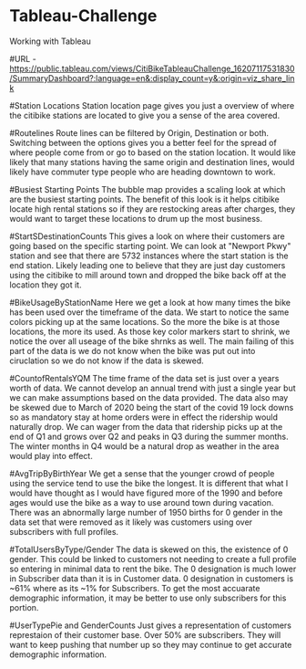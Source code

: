 # Tableau-Challenge
Working with Tableau

#URL - 
https://public.tableau.com/views/CitiBikeTableauChallenge_16207117531830/SummaryDashboard?:language=en&:display_count=y&:origin=viz_share_link


#Station Locations
Station location page gives you just a overview of where the citibike stations are located to give you a sense of the area covered.

#Routelines
Route lines can be filtered by Origin, Destination or both. Switching between the options gives you a better feel for the spread of where people come from or go to based on the 
station location. It would like likely that many stations having the same origin and destination lines, would likely have commuter type people who are heading downtown to work. 

#Busiest Starting Points
The bubble map provides a scaling look at which are the busiest starting points. The benefit of this look is it helps citibike locate high rental stations so if they are 
restocking areas after charges, they would want to target these locations to drum up the most business.

#StartSDestinationCounts
This gives a look on where their customers are going based on the specific starting point. We can look at "Newport Pkwy" station and see that there are 5732 instances where the 
start station is the end station. Likely leading one to believe that they are just day customers using the citibike to mill around town and dropped the bike back off at the 
location they got it. 

#BikeUsageByStationName
Here we get a look at how many times the bike has been used over the timeframe of the data. We start to notice the same colors picking up at the same locations. So the more the 
bike is at those locations, the more its used. As those key color markers start to shrink, we notice the over all useage of the bike shrnks as well. The main failing of this 
part of the data is we do not know when the bike was put out into ciruclation so we do not know if the data is skewed. 

#CountofRentalsYQM
The time frame of the data set is just over a years worth of data. We cannot develop an annual trend with just a single year but we can make assumptions based on the data 
provided. The data also may be skewed due to March of 2020 being the start of the covid 19 lock downs so as mandatory stay at home orders were in effect the ridership would 
naturally drop. We can wager from the data that ridership picks up at the end of Q1 and grows over Q2 and peaks in Q3 during the summer months. The winter months in Q4 would be 
a natural drop as weather in the area would play into effect. 

#AvgTripByBirthYear
We get a sense that the younger crowd of people using the service tend to use the bike the longest. It is different that what I would have thought as I would have figured more 
of the 1990 and before ages would use the bike as a way to use around town during vacation. There was an abnormally large number of 1950 births for 0 gender in the data set 
that were removed as it likely was customers using over subscribers with full profiles. 

#TotalUsersByType/Gender
The data is skewed on this, the existence of 0 gender. This could be linked to customers not needing to create a full profile so entering in minimal data to rent the bike. The 
0 designation is much lower in Subscriber data than it is in Customer data. 0 designation in customers is ~61% where as its ~1% for Subscribers. To get the most accuarate 
demographic information, it may be better to use only subscribers for this portion. 

#UserTypePie and GenderCounts
Just gives a representation of customers represtaion of their customer base. Over 50% are subscribers. They will want to keep pushing that number up so they may continue to get 
accurate demographic information. 



